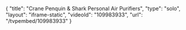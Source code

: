 {
    "title": "Crane Penquin &amp; Shark Personal Air Purifiers",
    "type": "solo",
    "layout": "iframe-static",
    "videoId": "109983933",
    "url": "\/tvpembed\/109983933"
}